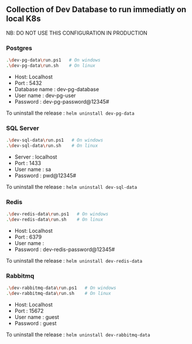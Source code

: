 ## Collection of Dev Database to run immediatly on local K8s

NB: DO NOT USE THIS CONFIGURATION IN PRODUCTION

### Postgres

```bash
.\dev-pg-data\run.ps1   # On windows
.\dev-pg-data\run.sh    # On linux
```
- Host: Localhost
- Port : 5432
- Database name : dev-pg-database
- User name : dev-pg-user
- Password : dev-pg-password@12345#

To uninstall the release : `helm uninstall dev-pg-data`

### SQL Server

```bash
.\dev-sql-data\run.ps1   # On windows
.\dev-sql-data\run.sh    # On linux
```
- Server : localhost
- Port : 1433
- User name : sa
- Password : pwd@12345#

To uninstall the release : `helm uninstall dev-sql-data`

### Redis

```bash
.\dev-redis-data\run.ps1   # On windows
.\dev-redis-data\run.sh    # On linux
```
- Host: Localhost
- Port : 6379
- User name : <no username>
- Password : dev-redis-password@12345#

To uninstall the release : `helm uninstall dev-redis-data`

### Rabbitmq

```bash
.\dev-rabbitmq-data\run.ps1   # On windows
.\dev-rabbitmq-data\run.sh    # On linux
```
- Host: Localhost
- Port : 15672
- User name : guest
- Password : guest

To uninstall the release : `helm uninstall dev-rabbitmq-data`